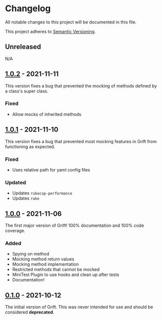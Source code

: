 # Changelog

All notable changes to this project will be documented in this file.

This project adheres to [Semantic Versioning](https://semver.org/spec/v2.0.0.html).

## Unreleased

N/A

## [1.0.2](https://github.com/clarkedb/grift/releases/tag/v1.0.2) - 2021-11-11

This version fixes a bug that prevented the mocking of methods defined by a class's super class.

### Fixed

* Allow mocks of inherited methods

## [1.0.1](https://github.com/clarkedb/grift/releases/tag/v1.0.1) - 2021-11-10

This version fixes a bug that prevented most mocking features in Grift from functioning as expected.

### Fixed

* Uses relative path for yaml config files

### Updated

* Updates `rubocop-performance`
* Updates `rake`

## [1.0.0](https://github.com/clarkedb/grift/releases/tag/v1.0.0) - 2021-11-06

The first major version of Grift! 100% documentation and 100% code coverage.

### Added

* Spying on method
* Mocking method return values
* Mocking method implementation
* Restricted methods that cannot be mocked
* MiniTest Plugin to use hooks and clean up after tests
* Documentation!

## [0.1.0](https://github.com/clarkedb/grift/releases/tag/v0.1.0) - 2021-10-12

The initial version of Grift. This was never intended for use and should be considered **deprecated**.
